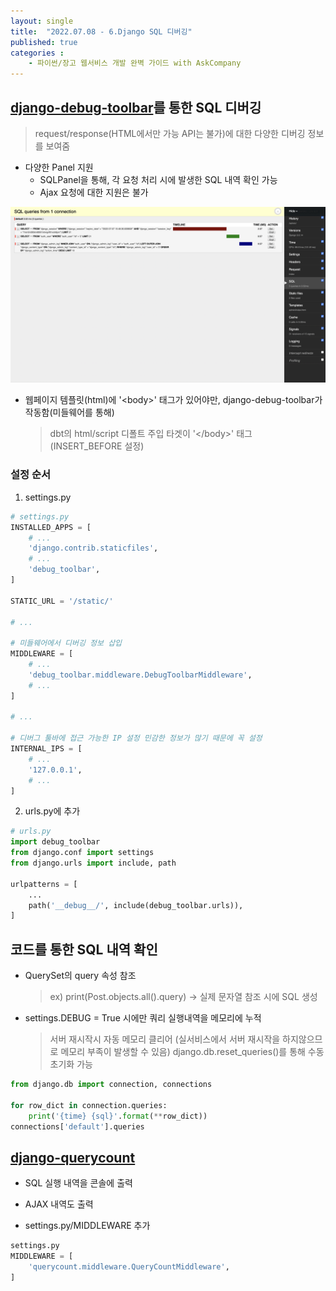 ```yaml
---
layout: single
title:  "2022.07.08 - 6.Django SQL 디버깅"
published: true
categories : 
    - 파이썬/장고 웹서비스 개발 완벽 가이드 with AskCompany
---
```


## [django-debug-toolbar](https://django-debug-toolbar.readthedocs.io/en/latest/)를 통한 SQL 디버깅
> request/response(HTML에서만 가능 API는 불가)에 대한 다양한 디버깅 정보를 보여줌
- 다양한 Panel 지원
    - SQLPanel을 통해, 각 요청 처리 시에 발생한 SQL 내역 확인 가능
    - Ajax 요청에 대한 지원은 불가

![debug-toolbar](../../img/django6_01.png)

- 웹페이지 템플릿(html)에 '&#60;body&#62;' 태그가 있어야만, django-debug-toolbar가 작동함(미들웨어를 통해)
    > dbt의 html/script 디폴트 주입 타겟이 '&#60;/body&#62;' 태그 (INSERT_BEFORE 설정)

### 설정 순서
1. settings.py

``` python
# settings.py
INSTALLED_APPS = [
    # ...
    'django.contrib.staticfiles',
    # ...
    'debug_toolbar',
]

STATIC_URL = '/static/'

# ...

# 미들웨어에서 디버깅 정보 삽입
MIDDLEWARE = [
    # ...
    'debug_toolbar.middleware.DebugToolbarMiddleware',
    # ...
]

# ...

# 디버그 툴바에 접근 가능한 IP 설정 민감한 정보가 많기 때문에 꼭 설정
INTERNAL_IPS = [
    # ...
    '127.0.0.1',
    # ...
]
```

2. urls.py에 추가
  
``` python
# urls.py
import debug_toolbar
from django.conf import settings
from django.urls import include, path

urlpatterns = [
    ...
    path('__debug__/', include(debug_toolbar.urls)),
]
```

## 코드를 통한 SQL 내역 확인

- QuerySet의 query 속성 참조
    > ex) print(Post.objects.all().query) -> 실제 문자열 참조 시에 SQL 생성

- settings.DEBUG = True 시에만 쿼리 실행내역을 메모리에 누적
    > 서버 재시작시 자동 메모리 클리어 (실서비스에서 서버 재시작을 하지않으므로 메모리 부족이 발생할 수 있음)
    >django.db.reset_queries()를 통해 수동 초기화 가능

``` python
from django.db import connection, connections

for row_dict in connection.queries:
    print('{time} {sql}'.format(**row_dict))
connections['default'].queries
```

## [django-querycount](https://github.com/bradmontgomery/django-querycount)

- SQL 실행 내역을 콘솔에 출력
- AJAX 내역도 출력

- settings.py/MIDDLEWARE 추가
``` python
settings.py
MIDDLEWARE = [
    'querycount.middleware.QueryCountMiddleware',
]
```